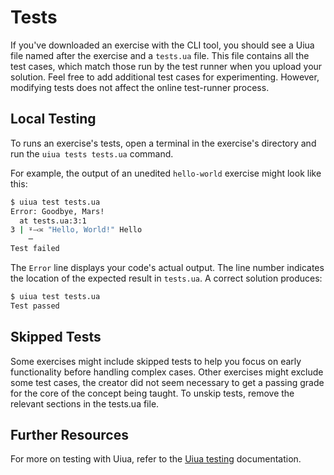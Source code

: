 # Tests

If you've downloaded an exercise with the CLI tool, you should see a Uiua file named after the exercise and a `tests.ua` file.
This file contains all the test cases, which match those run by the test runner when you upload your solution.
Feel free to add additional test cases for experimenting.
However, modifying tests does not affect the online test-runner process.

## Local Testing

To runs an exercise's tests, open a terminal in the exercise's directory and run the `uiua tests tests.ua` command.

For example, the output of an unedited `hello-world` exercise might look like this:

```bash
$ uiua test tests.ua
Error: Goodbye, Mars!
  at tests.ua:3:1
3 | ⍤⤙≍ "Hello, World!" Hello
    ─
Test failed
```

The `Error` line displays your code's actual output.
The line number indicates the location of the expected result in `tests.ua`.
A correct solution produces:

```bash
$ uiua test tests.ua
Test passed
```

## Skipped Tests

Some exercises might include skipped tests to help you focus on early functionality before handling complex cases.
Other exercises might exclude some test cases, the creator did not seem necessary to get a passing grade for the core of the concept being taught.
To unskip tests, remove the relevant sections in the tests.ua file.

## Further Resources

For more on testing with Uiua, refer to the [Uiua testing][uiua-testing-docs] documentation.

[uiua-testing-docs]: https://www.uiua.org/tutorial/testing
